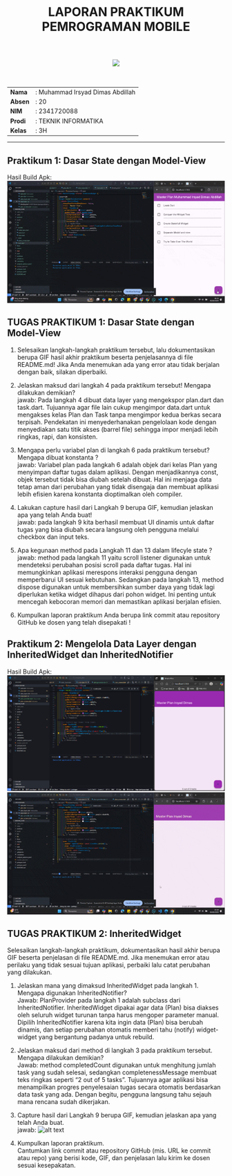 # <p align="center">LAPORAN PRAKTIKUM PEMROGRAMAN MOBILE</p>

<br>

<p align="center">
    <img src="https://static.wikia.nocookie.net/logopedia/images/8/8a/Politeknik_Negeri_Malang.png/revision/latest?cb=20190922202558" width="200">
</p>

<br>

<table align="center">
    <tr>
        <td><strong>Nama</strong></td>
        <td>: Muhammad Irsyad Dimas Abdillah</td>
    </tr>
    <tr>
        <td><strong>Absen</strong></td>
        <td>: 20</td>
    </tr>
    <tr>
        <td><strong>NIM</strong></td>
        <td>: 2341720088</td>
    </tr>
    <tr>
        <td><strong>Prodi</strong></td>
        <td>: TEKNIK INFORMATIKA</td>
    </tr>
    <tr>
        <td><strong>Kelas</strong></td>
        <td>: 3H</td>
    </tr>
</table>

---

## Praktikum 1: Dasar State dengan Model-View
Hasil Build Apk:
![alt text](img/Prak1.gif)

## TUGAS PRAKTIKUM 1: Dasar State dengan Model-View
1. Selesaikan langkah-langkah praktikum tersebut, lalu dokumentasikan berupa GIF hasil akhir praktikum beserta penjelasannya di file README.md! Jika Anda menemukan ada yang error atau tidak berjalan dengan baik, silakan diperbaiki.

2. Jelaskan maksud dari langkah 4 pada praktikum tersebut! Mengapa dilakukan demikian?  
    jawab: Pada langkah 4 dibuat data layer yang mengekspor plan.dart dan task.dart. Tujuannya agar file lain cukup mengimpor data.dart untuk mengakses kelas Plan dan Task tanpa mengimpor kedua berkas secara terpisah. Pendekatan ini menyederhanakan pengelolaan kode dengan menyediakan satu titik akses (barrel file) sehingga impor menjadi lebih ringkas, rapi, dan konsisten.

3. Mengapa perlu variabel plan di langkah 6 pada praktikum tersebut? Mengapa dibuat konstanta ?  
    jawab: Variabel plan pada langkah 6 adalah objek dari kelas Plan yang menyimpan daftar tugas dalam aplikasi. Dengan menjadikannya const, objek tersebut tidak bisa diubah setelah dibuat. Hal ini menjaga data tetap aman dari perubahan yang tidak disengaja dan membuat aplikasi lebih efisien karena konstanta dioptimalkan oleh compiler.

4. Lakukan capture hasil dari Langkah 9 berupa GIF, kemudian jelaskan apa yang telah Anda buat!  
    jawab: pada langkah 9 kita berhasil membuat UI dinamis untuk daftar tugas yang bisa diubah secara langsung oleh pengguna melalui checkbox dan input teks.

5. Apa kegunaan method pada Langkah 11 dan 13 dalam lifecyle state ?  
    jawab: method pada langkah 11 yaitu scroll listener digunakan untuk mendeteksi perubahan posisi scroll pada daftar tugas. Hal ini memungkinkan aplikasi merespons interaksi pengguna dengan memperbarui UI sesuai kebutuhan. Sedangkan pada langkah 13, method dispose digunakan untuk membersihkan sumber daya yang tidak lagi diperlukan ketika widget dihapus dari pohon widget. Ini penting untuk mencegah kebocoran memori dan memastikan aplikasi berjalan efisien.

6. Kumpulkan laporan praktikum Anda berupa link commit atau repository GitHub ke dosen yang telah disepakati !

## Praktikum 2: Mengelola Data Layer dengan InheritedWidget dan InheritedNotifier
Hasil Build Apk:
![alt text](img/Prak2.png)
![alt text](img/Prak2GIF.gif)

## TUGAS PRAKTIKUM 2: InheritedWidget
Selesaikan langkah-langkah praktikum, dokumentasikan hasil akhir berupa GIF beserta penjelasan di file README.md. Jika menemukan error atau perilaku yang tidak sesuai tujuan aplikasi, perbaiki lalu catat perubahan yang dilakukan.

1. Jelaskan mana yang dimaksud InheritedWidget pada langkah 1. Mengapa digunakan InheritedNotifier?  
    Jawab: PlanProvider pada langkah 1 adalah subclass dari InheritedNotifier. InheritedWidget dipakai agar data (Plan) bisa diakses oleh seluruh widget turunan tanpa harus mengoper parameter manual. Dipilih InheritedNotifier karena kita ingin data (Plan) bisa berubah dinamis, dan setiap perubahan otomatis memberi tahu (notify) widget-widget yang bergantung padanya untuk rebuild.

2. Jelaskan maksud dari method di langkah 3 pada praktikum tersebut. Mengapa dilakukan demikian?  
    Jawab:  method completedCount digunakan untuk menghitung jumlah task yang sudah selesai, sedangkan completenessMessage membuat teks ringkas seperti “2 out of 5 tasks”. Tujuannya agar aplikasi bisa menampilkan progres penyelesaian tugas secara otomatis berdasarkan data task yang ada. Dengan begitu, pengguna langsung tahu sejauh mana rencana sudah dikerjakan.

3. Capture hasil dari Langkah 9 berupa GIF, kemudian jelaskan apa yang telah Anda buat.  
    jawab:
    ![alt text](img/Prak2Tugas.gif)
    
4. Kumpulkan laporan praktikum.  
    Cantumkan link commit atau repository GitHub (mis. URL ke commit atau repo) yang berisi kode, GIF, dan penjelasan lalu kirim ke dosen sesuai kesepakatan.
